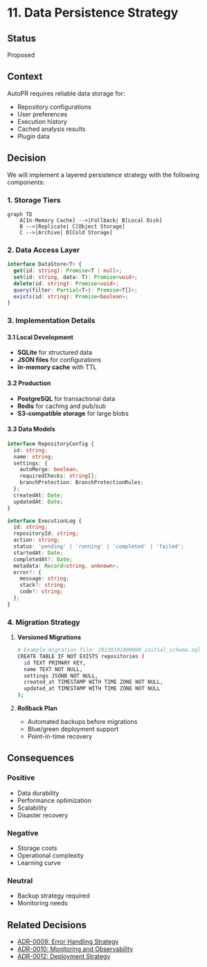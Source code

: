 # 11. Data Persistence Strategy

## Status
Proposed

## Context
AutoPR requires reliable data storage for:
- Repository configurations
- User preferences
- Execution history
- Cached analysis results
- Plugin data

## Decision
We will implement a layered persistence strategy with the following components:

### 1. Storage Tiers
```mermaid
graph TD
    A[In-Memory Cache] -->|Fallback| B[Local Disk]
    B -->|Replicate| C[Object Storage]
    C -->|Archive| D[Cold Storage]
```

### 2. Data Access Layer
```typescript
interface DataStore<T> {
  get(id: string): Promise<T | null>;
  set(id: string, data: T): Promise<void>;
  delete(id: string): Promise<void>;
  query(filter: Partial<T>): Promise<T[]>;
  exists(id: string): Promise<boolean>;
}
```

### 3. Implementation Details

#### 3.1 Local Development
- **SQLite** for structured data
- **JSON files** for configurations
- **In-memory cache** with TTL

#### 3.2 Production
- **PostgreSQL** for transactional data
- **Redis** for caching and pub/sub
- **S3-compatible storage** for large blobs

#### 3.3 Data Models
```typescript
interface RepositoryConfig {
  id: string;
  name: string;
  settings: {
    autoMerge: boolean;
    requiredChecks: string[];
    branchProtection: BranchProtectionRules;
  };
  createdAt: Date;
  updatedAt: Date;
}

interface ExecutionLog {
  id: string;
  repositoryId: string;
  action: string;
  status: 'pending' | 'running' | 'completed' | 'failed';
  startedAt: Date;
  completedAt?: Date;
  metadata: Record<string, unknown>;
  error?: {
    message: string;
    stack?: string;
    code?: string;
  };
}
```

### 4. Migration Strategy
1. **Versioned Migrations**
   ```bash
   # Example migration file: 20230101000000_initial_schema.sql
   CREATE TABLE IF NOT EXISTS repositories (
     id TEXT PRIMARY KEY,
     name TEXT NOT NULL,
     settings JSONB NOT NULL,
     created_at TIMESTAMP WITH TIME ZONE NOT NULL,
     updated_at TIMESTAMP WITH TIME ZONE NOT NULL
   );
   ```

2. **Rollback Plan**
   - Automated backups before migrations
   - Blue/green deployment support
   - Point-in-time recovery

## Consequences
### Positive
- Data durability
- Performance optimization
- Scalability
- Disaster recovery

### Negative
- Storage costs
- Operational complexity
- Learning curve

### Neutral
- Backup strategy required
- Monitoring needs

## Related Decisions
- [ADR-0009: Error Handling Strategy](0009-error-handling-strategy.md)
- [ADR-0010: Monitoring and Observability](0010-monitoring-observability.md)
- [ADR-0012: Deployment Strategy](0012-deployment-strategy.md)
